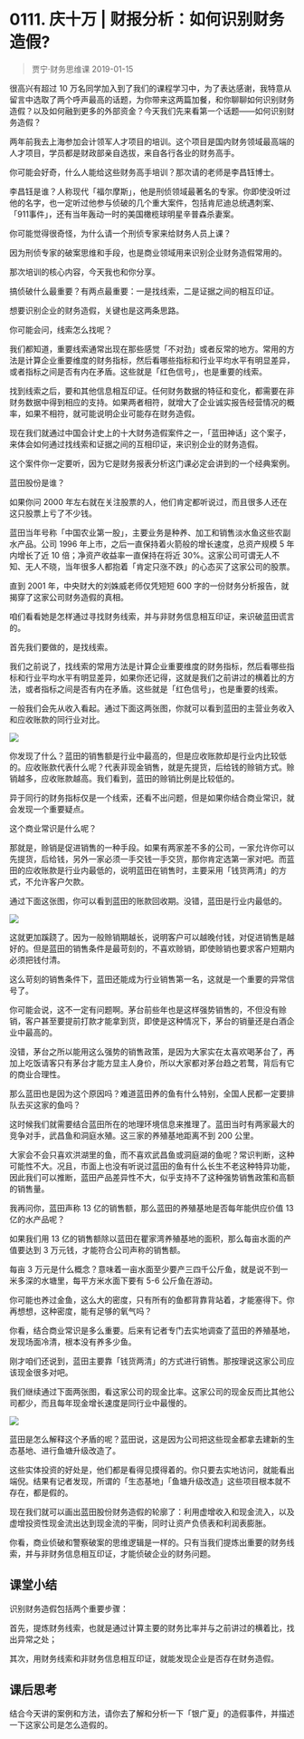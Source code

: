 # 0111. 庆十万 | 财报分析：如何识别财务造假?
> 贾宁·财务思维课
2019-01-15

很高兴有超过 10 万名同学加入到了我们的课程学习中，为了表达感谢，我特意从留言中选取了两个呼声最高的话题，为你带来这两篇加餐，和你聊聊如何识别财务造假？以及如何融到更多的外部资金？今天我们先来看第一个话题——如何识别财务造假？

两年前我去上海参加会计领军人才项目的培训。这个项目是国内财务领域最高端的人才项目，学员都是财政部亲自选拔，来自各行各业的财务高手。

你可能会好奇，什么人能给这些财务高手培训？那次请的老师是李昌钰博士。

李昌钰是谁？人称现代「福尔摩斯」，他是刑侦领域最著名的专家。你即使没听过他的名字，也一定听过他参与侦破的几个重大案件，包括肯尼迪总统遇刺案、 「911事件」，还有当年轰动一时的美国橄榄球明星辛普森杀妻案。

你可能觉得很奇怪，为什么请一个刑侦专家来给财务人员上课？

因为刑侦专家的破案思维和手段，也是商业领域用来识别企业财务造假常用的。

那次培训的核心内容，今天我也和你分享。

搞侦破什么最重要？有两点最重要：一是找线索，二是证据之间的相互印证。

想要识别企业的财务造假，关键也是这两条思路。

你可能会问，线索怎么找呢？

我们都知道，重要线索通常出现在那些感觉「不对劲」或者反常的地方。常用的方法是计算企业重要维度的财务指标，然后看哪些指标和行业平均水平有明显差异，或者指标之间是否有内在矛盾。这些就是「红色信号」，也是重要的线索。

找到线索之后，要和其他信息相互印证。任何财务数据的特征和变化，都需要在非财务数据中得到相应的支持。如果两者相符，就增大了企业诚实报告经营情况的概率，如果不相符，就可能说明企业可能存在财务造假。

现在我们就通过中国会计史上的十大财务造假案件之一，「蓝田神话」这个案子，来体会如何通过找线索和证据之间的互相印证，来识别企业的财务造假。

这个案件你一定要听，因为它是财务报表分析这门课必定会讲到的一个经典案例。

蓝田股份是谁？

如果你问 2000 年左右就在关注股票的人，他们肯定都听说过，而且很多人还在这只股票上亏了不少钱。

蓝田当年号称「中国农业第一股」，主要业务是种养、加工和销售淡水鱼这些农副水产品。公司 1996 年上市，之后一直保持着火箭般的增长速度，总资产规模 5 年内增长了近 10 倍；净资产收益率一直保持在将近 30%。这家公司可谓无人不知、无人不晓，当年很多人都抱着「肯定只涨不跌」的心态买了这家公司的股票。

直到 2001 年，中央财大的刘姝威老师仅凭短短 600 字的一份财务分析报告，就揭穿了这家公司财务造假的真相。

咱们看看她是怎样通过寻找财务线索，并与非财务信息相互印证，来识破蓝田谎言的。

首先我们要做的，是找线索。

我们之前说了，找线索的常用方法是计算企业重要维度的财务指标，然后看哪些指标和行业平均水平有明显差异，如果你还记得，这就是我们之前讲过的横着比的方法，或者指标之间是否有内在矛盾。这些就是「红色信号」，也是重要的线索。

一般我们会先从收入看起。通过下面这两张图，你就可以看到蓝田的主营业务收入和应收账款的同行业对比。

![](https://raw.githubusercontent.com/dalong0514/selfstudy/master/图片链接/金融/2019019.jpg)

你发现了什么？蓝田的销售额是行业中最高的，但是应收账款却是行业内比较低的。应收账款代表什么呢？代表非现金销售，就是先提货，后给钱的赊销方式。赊销越多，应收账款越高。我们看到，蓝田的赊销比例是比较低的。

异于同行的财务指标仅是一个线索，还看不出问题，但是如果你结合商业常识，就会发现一个重要疑点。

这个商业常识是什么呢？

那就是，赊销是促进销售的一种手段。如果有两家差不多的公司，一家允许你可以先提货，后给钱，另外一家必须一手交钱一手交货，那你肯定选第一家对吧。而蓝田的应收账款是行业内最低的，说明蓝田在销售时，主要采用「钱货两清」的方式，不允许客户欠款。

通过下面这张图，你可以看到蓝田的账款回收期。没错，蓝田是行业内最低的。

![](https://raw.githubusercontent.com/dalong0514/selfstudy/master/图片链接/金融/2019020.jpg)

这就更加蹊跷了。因为一般赊销期越长，说明客户可以越晚付钱，对促进销售是越好的。但是蓝田的销售条件是最苛刻的，不喜欢赊销，即使赊销也要求客户短期内必须把钱付清。

这么苛刻的销售条件下，蓝田还能成为行业销售第一名，这就是一个重要的异常信号了。

你可能会说，这不一定有问题啊。茅台前些年也是这样强势销售的，不但没有赊销，客户甚至要提前打款才能拿到货，即使是这种情况下，茅台的销量还是白酒企业中最高的。

没错，茅台之所以能用这么强势的销售政策，是因为大家实在太喜欢喝茅台了，再加上吃饭请客只有茅台才能方显主人身价，所以大家都对茅台趋之若鹜，背后有它的商业合理性。

那么蓝田也是因为这个原因吗？难道蓝田养的鱼有什么特别，全国人民都一定要排队去买这家的鱼吗？

这时候我们就需要结合蓝田所在的地理环境信息来推理了。蓝田当时有两家最大的竞争对手，武昌鱼和洞庭水殖。这三家的养殖基地距离不到 200 公里。

大家会不会只喜欢洪湖里的鱼，而不喜欢武昌鱼或洞庭湖的鱼呢？常识判断，这种可能性不大。况且，市面上也没有听说过蓝田的鱼有什么长生不老这种特异功能，因此我们可以推断，蓝田产品差异性不大，似乎支持不了这种强势销售政策和高额的销售量。

我再问你，蓝田声称 13 亿的销售额，那么蓝田的养殖基地是否每年能供应价值 13 亿的水产品呢？

如果我们用 13 亿的销售额除以蓝田在瞿家湾养殖基地的面积，那么每亩水面的产值要达到 3 万元钱，才能符合公司声称的销售额。

每亩 3 万元是什么概念？意味着一亩水面至少要产三四千公斤鱼，就是说不到一米多深的水塘里，每平方米水面下要有 5-6 公斤鱼在游动。

你可能也养过金鱼，这么大的密度，只有所有的鱼都背靠背站着，才能塞得下。你再想想，这种密度，能有足够的氧气吗？

你看，结合商业常识是多么重要。后来有记者专门去实地调查了蓝田的养殖基地，发现场面冷清，根本没有养多少鱼。

刚才咱们还说到，蓝田主要靠「钱货两清」的方式进行销售。那按理说这家公司应该现金很多对吧。

我们继续通过下面两张图，看这家公司的现金比率。这家公司的现金反而比其他公司都少，而且每年现金增长速度是同行业中最慢的。

![](https://raw.githubusercontent.com/dalong0514/selfstudy/master/图片链接/金融/2019021.jpg)

蓝田是怎么解释这个矛盾的呢？蓝田说，这是因为公司把这些现金都拿去建新的生态基地、进行鱼塘升级改造了。

这些实体投资的好处是，他们都是看得见摸得着的。你只要去实地访问，就能看出端倪。结果有记者发现，所谓的「生态基地」「鱼塘升级改造」这些项目根本就不存在，都是假的。

现在我们就可以画出蓝田股份财务造假的轮廓了：利用虚增收入和现金流入，以及虚增投资性现金流出达到现金流的平衡，同时让资产负债表和利润表膨胀。

你看，商业侦破和警察破案的思维逻辑是一样的。只有当我们提炼出重要的财务线索，并与非财务信息相互印证，才能侦破企业的财务问题。

## 课堂小结

识别财务造假包括两个重要步骤：

首先，提炼财务线索，也就是通过计算主要的财务比率并与之前讲过的横着比，找出异常之处；

其次，用财务线索和非财务信息相互印证，就能发现企业是否存在财务造假。

## 课后思考

结合今天讲的案例和方法，请你去了解和分析一下「银广夏」的造假事件，并描述一下这家公司是怎么造假的。


